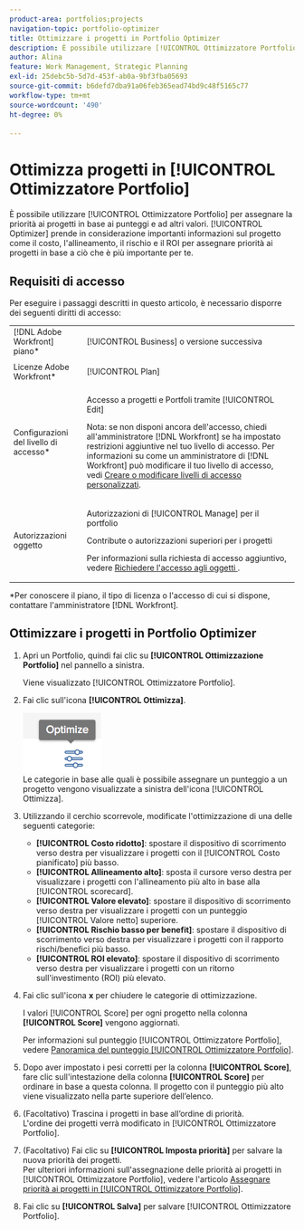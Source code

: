 ```yaml
---
product-area: portfolios;projects
navigation-topic: portfolio-optimizer
title: Ottimizzare i progetti in Portfolio Optimizer
description: È possibile utilizzare [!UICONTROL Ottimizzatore Portfolio] per assegnare la priorità ai progetti in base ai punteggi e ad altri valori. L’Optimizer prende in considerazione importanti informazioni sul progetto come il costo, l’allineamento, il rischio e il ROI per assegnare la priorità ai progetti in base a ciò che è più importante per te.
author: Alina
feature: Work Management, Strategic Planning
exl-id: 25debc5b-5d7d-453f-ab0a-9bf3fba05693
source-git-commit: b6defd7dba91a06feb365ead74bd9c48f5165c77
workflow-type: tm+mt
source-wordcount: '490'
ht-degree: 0%

---
```


# Ottimizza progetti in [!UICONTROL Ottimizzatore Portfolio]

È possibile utilizzare [!UICONTROL Ottimizzatore Portfolio] per assegnare la priorità ai progetti in base ai punteggi e ad altri valori. [!UICONTROL Optimizer] prende in considerazione importanti informazioni sul progetto come il costo, l&#39;allineamento, il rischio e il ROI per assegnare priorità ai progetti in base a ciò che è più importante per te.

## Requisiti di accesso

Per eseguire i passaggi descritti in questo articolo, è necessario disporre dei seguenti diritti di accesso:

<table style="table-layout:auto"> 
 <col> 
 <col> 
 <tbody> 
  <tr> 
   <td role="rowheader">[!DNL Adobe Workfront] piano*</td> 
   <td> <p>[!UICONTROL Business] o versione successiva</p> </td> 
  </tr> 
  <tr> 
   <td role="rowheader">Licenze Adobe Workfront*</td> 
   <td> <p>[!UICONTROL Plan] </p> </td> 
  </tr> 
  <tr> 
   <td role="rowheader">Configurazioni del livello di accesso*</td> 
   <td> <p>Accesso a progetti e Portfoli tramite [!UICONTROL Edit]</p> <p>Nota: se non disponi ancora dell'accesso, chiedi all'amministratore [!DNL Workfront] se ha impostato restrizioni aggiuntive nel tuo livello di accesso. Per informazioni su come un amministratore di [!DNL Workfront] può modificare il tuo livello di accesso, vedi <a href="../../../administration-and-setup/add-users/configure-and-grant-access/create-modify-access-levels.md" class="MCXref xref">Creare o modificare livelli di accesso personalizzati</a>.</p> </td> 
  </tr> 
  <tr> 
   <td role="rowheader">Autorizzazioni oggetto</td> 
   <td> <p>Autorizzazioni di [!UICONTROL Manage] per il portfolio</p> <p>Contribute o autorizzazioni superiori per i progetti</p> <p>Per informazioni sulla richiesta di accesso aggiuntivo, vedere <a href="../../../workfront-basics/grant-and-request-access-to-objects/request-access.md" class="MCXref xref">Richiedere l'accesso agli oggetti </a>.</p> </td> 
  </tr> 
 </tbody> 
</table>

&#42;Per conoscere il piano, il tipo di licenza o l&#39;accesso di cui si dispone, contattare l&#39;amministratore [!DNL Workfront].

## Ottimizzare i progetti in Portfolio Optimizer

1. Apri un Portfolio, quindi fai clic su **[!UICONTROL Ottimizzazione Portfolio]** nel pannello a sinistra.

   Viene visualizzato [!UICONTROL Ottimizzatore Portfolio].

1. Fai clic sull&#39;icona **[!UICONTROL Ottimizza]**.

   ![](assets/optimize-icon-portfolio-optimizer.png)\
   Le categorie in base alle quali è possibile assegnare un punteggio a un progetto vengono visualizzate a sinistra dell&#39;icona [!UICONTROL Ottimizza].

1. Utilizzando il cerchio scorrevole, modificate l&#39;ottimizzazione di una delle seguenti categorie:

   * **[!UICONTROL Costo ridotto]**: spostare il dispositivo di scorrimento verso destra per visualizzare i progetti con il [!UICONTROL Costo pianificato] più basso.
   * **[!UICONTROL Allineamento alto]**: sposta il cursore verso destra per visualizzare i progetti con l&#39;allineamento più alto in base alla [!UICONTROL scorecard].
   * **[!UICONTROL Valore elevato]**: spostare il dispositivo di scorrimento verso destra per visualizzare i progetti con un punteggio [!UICONTROL Valore netto] superiore.
   * **[!UICONTROL Rischio basso per benefit]**: spostare il dispositivo di scorrimento verso destra per visualizzare i progetti con il rapporto rischi/benefici più basso.
   * **[!UICONTROL ROI elevato]**: spostare il dispositivo di scorrimento verso destra per visualizzare i progetti con un ritorno sull&#39;investimento (ROI) più elevato.

1. Fai clic sull&#39;icona **x** per chiudere le categorie di ottimizzazione.

   I valori [!UICONTROL Score] per ogni progetto nella colonna **[!UICONTROL Score]** vengono aggiornati.

   Per informazioni sul punteggio [!UICONTROL Ottimizzatore Portfolio], vedere [Panoramica del punteggio [!UICONTROL Ottimizzatore Portfolio]](../../../manage-work/portfolios/portfolio-optimizer/portfolio-optimizer-score.md).

1. Dopo aver impostato i pesi corretti per la colonna **[!UICONTROL Score]**, fare clic sull&#39;intestazione della colonna **[!UICONTROL Score]** per ordinare in base a questa colonna. Il progetto con il punteggio più alto viene visualizzato nella parte superiore dell’elenco.

1. (Facoltativo) Trascina i progetti in base all’ordine di priorità.\
   L&#39;ordine dei progetti verrà modificato in [!UICONTROL Ottimizzatore Portfolio].
1. (Facoltativo) Fai clic su **[!UICONTROL Imposta priorità]** per salvare la nuova priorità dei progetti.\
   Per ulteriori informazioni sull&#39;assegnazione delle priorità ai progetti in [!UICONTROL Ottimizzatore Portfolio], vedere l&#39;articolo [Assegnare priorità ai progetti in [!UICONTROL Ottimizzatore Portfolio]](../../../manage-work/portfolios/portfolio-optimizer/prioritize-projects-in-portfolio-optimizer.md).

1. Fai clic su **[!UICONTROL Salva]** per salvare [!UICONTROL Ottimizzatore Portfolio].

